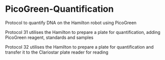# PicoGreen-Quantification
Protocol to quantify DNA on the Hamilton robot using PicoGreen

Protocol 31 utilises the Hamilton to prepare a plate for quantification, adding PicoGreen reagent, standards and samples

Protocol 32 utilises the Hamilton to prepare a plate for quantification and transfer it to the Clariostar plate reader for reading 
